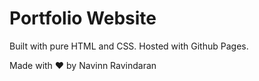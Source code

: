 # Portfolio Website

Built with pure HTML and CSS.
Hosted with Github Pages.

Made with ❤️ by Navinn Ravindaran
